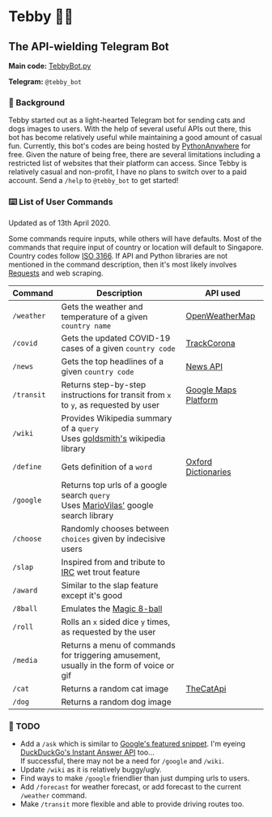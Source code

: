 # Tebby :teddy_bear::robot:
## The API-wielding Telegram Bot

**Main code:** [TebbyBot.py](TebbyBot.py)

**Telegram:** `@tebby_bot`

### :thought_balloon: Background
Tebby started out as a light-hearted Telegram bot for sending cats and dogs images to users.
With the help of several useful APIs out there, this bot has become relatively useful while
maintaining a good amount of casual fun. Currently, this bot's codes are being hosted by [PythonAnywhere](https://www.pythonanywhere.com) for free. Given the nature of being free, there are several limitations including a restricted list of websites that their platform can access. Since Tebby is relatively casual and non-profit, I have no
plans to switch over to a paid account. Send a `/help` to `@tebby_bot` to get started!

### :keyboard: List of User Commands
Updated as of 13th April 2020.

Some commands require inputs, while others will have defaults. Most of the commands that require input of country or location will default to Singapore. Country codes follow [ISO 3166](https://en.wikipedia.org/wiki/List_of_ISO_3166_country_codes). If API and Python libraries are not mentioned in the command description, then it's most likely involves [Requests](https://requests.readthedocs.io/en/master/) and web scraping.

Command | Description | API used
-------- | -------- | ------
`/weather` | Gets the weather and temperature of a given `country name` | [OpenWeatherMap](https://openweathermap.org/api)
`/covid` | Gets the updated COVID-19 cases of a given `country code` | [TrackCorona](https://www.trackcorona.live/api)
`/news` | Gets the top headlines of a given `country code` | [News API](https://newsapi.org/)
`/transit` | Returns step-by-step instructions for transit from `x` to `y`, as requested by user | [Google Maps Platform](https://developers.google.com/maps/documentation)
`/wiki` | Provides Wikipedia summary of a `query`<br>Uses [goldsmith's](https://github.com/goldsmith/Wikipedia) wikipedia library
`/define` | Gets definition of a `word` | [Oxford Dictionaries](https://developer.oxforddictionaries.com/)
`/google` | Returns top urls of a google search `query`<br>Uses [MarioVilas'](https://github.com/MarioVilas/googlesearch) google search library
`/choose` | Randomly chooses between `choices` given by indecisive users
`/slap` | Inspired from and tribute to [IRC](https://en.wikipedia.org/wiki/Wikipedia:Whacking_with_a_wet_trout) wet trout feature
`/award` | Similar to the slap feature except it's good
`/8ball` | Emulates the [Magic 8-ball](https://en.wikipedia.org/wiki/Magic_8-Ball)
`/roll` | Rolls an `x` sided dice `y` times, as requested by the user
`/media` | Returns a menu of commands for triggering amusement,<br>usually in the form of voice or gif
`/cat` | Returns a random cat image | [TheCatApi](https://docs.thecatapi.com/)
`/dog` | Returns a random dog image

### :microscope: TODO
- Add a `/ask` which is similar to [Google's featured snippet](https://support.google.com/websearch/answer/9351707?p=featured_snippets&hl=en-SG&visit_id=637223398998406223-969856675&rd=1). I'm eyeing [DuckDuckGo's Instant Answer API](https://duckduckgo.com/api) too...<br>If successful, there may not be a need for `/google` and `/wiki`.
- Update `/wiki` as it is relatively buggy/ugly.
- Find ways to make `/google` friendlier than just dumping urls to users.
- Add `/forecast` for weather forecast, or add forecast to the current `/weather` command.
- Make `/transit` more flexible and able to provide driving routes too.
